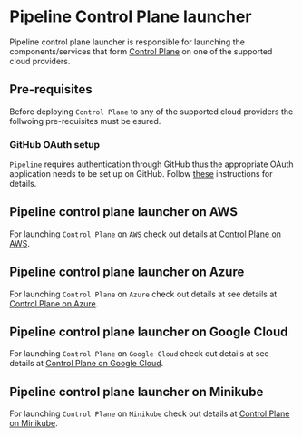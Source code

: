 # Pipeline Control Plane launcher

Pipeline control plane launcher is responsible for launching the components/services that form [Control Plane](https://github.com/banzaicloud/pipeline#control-plane) on one of the supported cloud providers.

## Pre-requisites

Before deploying `Control Plane` to any of the supported cloud providers the follwoing pre-requisites must be esured.

### GitHub OAuth setup

`Pipeline` requires authentication through GitHub thus the appropriate OAuth application needs to be set up on GitHub.
Follow [these](https://github.com/banzaicloud/pipeline/blob/master/docs/github-app.md) instructions for details.

## Pipeline control plane launcher on AWS

For launching `Control Plane` on `AWS` check out details at [Control Plane on AWS](docs/control-plane-on-aws.md).

## Pipeline control plane launcher on Azure

For launching `Control Plane` on `Azure` check out details at see details at [Control Plane on Azure](docs/control-plane-on-azure.md).

## Pipeline control plane launcher on Google Cloud

For launching `Control Plane` on `Google Cloud` check out details at see details at [Control Plane on Google Cloud](docs/control-plane-on-gcloud.md).

## Pipeline control plane launcher on Minikube

For launching `Control Plane` on `Minikube` check out details at [Control Plane on Minikube](docs/control-plane-on-minikube.md).
